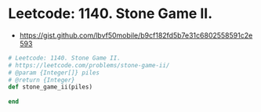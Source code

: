 # Leetcode: 1140. Stone Game II.

- https://gist.github.com/lbvf50mobile/b9cf182fd5b7e31c6802558591c2e593

```Ruby
# Leetcode: 1140. Stone Game II.
# https://leetcode.com/problems/stone-game-ii/
# @param {Integer[]} piles
# @return {Integer}
def stone_game_ii(piles)
    
end
```